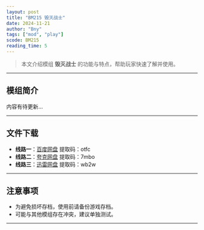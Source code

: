 ```yaml
---
layout: post
title: "BM215 毁灭战士"
date: 2024-11-21
author: "Bny"
tags: ["mod", "play"]
scode: BM215
reading_time: 5
---
```


> 本文介绍模组 **毁灭战士** 的功能与特点，帮助玩家快速了解并使用。

---

## 模组简介

内容有待更新...

---


## 文件下载
- **线路一**：[百度网盘](https://pan.baidu.com/s/1Tadp4kCMtZeggzMRD-Ql3Q?pwd=otfc)  提取码：otfc  
- **线路二**：[夸克网盘](https://pan.quark.cn/s/d4189658c290?pwd=7mbo)  提取码：7mbo  
- **线路三**：[迅雷网盘](https://pan.xunlei.com/s/VOCCbjeb5YAO0PtoC5EGP9KBA1?pwd=wb2w)  提取码：wb2w  

---

## 注意事项
- 为避免损坏存档，使用前请备份游戏存档。
- 可能与其他模组存在冲突，建议单独测试。

---

